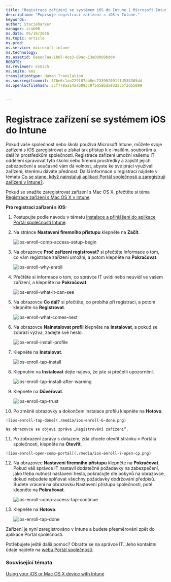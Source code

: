 ```yaml
---
title: "Registrace zařízení se systémem iOS do Intune | Microsoft Intune"
description: "Popisuje registraci zařízení s iOS v Intune."
keywords: 
author: Staciebarker
manager: arob98
ms.date: 05/18/2016
ms.topic: article
ms.prod: 
ms.service: microsoft-intune
ms.technology: 
ms.assetid: 6eeec7aa-1b07-4ce3-894c-13e09b89bdd4
ROBOTS: 
ms.reviewer: esmich
ms.suite: ems
translationtype: Human Translation
ms.sourcegitcommit: 376e6c1ae229187ab8ec73390f091f1d534365dd
ms.openlocfilehash: 3cf778aa14aab093c9f5d58bda932a35f2db5089


---
```



# Registrace zařízení se systémem iOS do Intune

Pokud vaše společnost nebo škola používá Microsoft Intune, můžete svoje zařízení s iOS zaregistrovat a získat tak přístup k e-mailům, souborům a dalším prostředkům společnosti. Registrace zařízení umožní vašemu IT oddělení spravovat tyto školní nebo firemní prostředky a zajistit jejich zabezpečení a současně vám dá volnost, abyste ke své práci využívali zařízení, kterému dáváte přednost. Další informace o registraci najdete v tématu [Co se stane, když nainstaluji aplikaci Portál společnosti a zaregistruji zařízení v Intune?](what-happens-if-you-install-the-company-portal-app-and-enroll-your-device-in-intune-ios.md).

Pokud se snažíte zaregistrovat zařízení s Mac OS X, přečtěte si téma [Registrace zařízení s Mac OS X v Intune](enroll-your-device-in-intune-mac-os-x.md).



**Pro registraci zařízení s iOS:**

1.  Postupujte podle návodu v tématu [Instalace a přihlášení do aplikace Portál společnosti Intune](install-and-sign-in-to-the-intune-company-portal-app-ios.md).

2. Na stránce **Nastavení firemního přístupu** klepněte na **Začít**.

    ![ios-enroll-comp-access-setup-begin](./media/ios-enroll-1a-comp-access-setup.png) 

3. Na obrazovce **Proč zařízení registrovat?** si přečtěte informace o tom, co vám registrace zařízení umožní, a potom klepněte na **Pokračovat**.

    ![ios-enroll-why-enroll](./media/ios-enroll-1b-why-enroll.png) 

4. Přečtěte si informace o tom, co správce IT uvidí nebo neuvidí ve vašem zařízení, a klepněte na **Pokračovat**.

    ![ios-enroll-what-it-can-see](./media/ios-enroll-1c-we-care-privacy.png) 

5.  Na obrazovce **Co dál?** si přečtěte, co probíhá při registraci, a potom klepněte na **Registrovat**.

    ![ios-enroll-what-comes-next](./media/ios-enroll-1d-what-comes-next.png) 

6.  Na obrazovce **Nainstalovat profil** klepněte na **Instalovat**, a pokud se zobrazí výzva, zadejte své heslo.

    ![ios-enroll-install-profile](./media/ios-enroll-2-mgt-profile-install.png) 
  
7.  Klepněte na **Instalovat**.

    ![ios-enroll-tap-install](./media/ios-enroll-3-mgt-profile-install-2.png)    

8.  Klepnutím na **Instalovat** dejte najevo, že jste si přečetli upozornění.

    ![ios-enroll-tap-install-after-warning](./media/ios-enroll-4-warning.png) 

9.  Klepněte na **Důvěřovat**.

    ![ios-enroll-tap-trust](./media/ios-enroll-5-trust.png) 

10.  Po změně obrazovky a dokončení instalace profilu klepněte na **Hotovo**.

    ![ios-enroll-tap-done](./media/ios-enroll-6-done.png) 

    Na obrazovce se objeví zpráva „Registrování zařízení“.

11.  Po zobrazení zprávy s dotazem, zda chcete otevřít stránku v Portálu společnosti, klepněte na **Otevřít**.

    ![ios-enroll-open-comp-portal](./media/ios-enroll-7-open-cp.png) 

12. Na obrazovce **Nastavení firemního přístupu** klepněte na **Pokračovat**. Pokud váš správce IT nastavil dodatečné požadavky na zabezpečení, jako třeba nutnost nastavení hesla, pokračujte dle pokynů na obrazovce, dokud nebudete splňovat všechny požadavky dodržování předpisů. Budete vráceni na obrazovku Nastavení přístupu společnosti, poté klepněte na **Pokračovat**.

    ![ios-enroll-comp-access-tap-continue](./media/ios-enroll-8-comp-access-setup-compliance.png) 

13. Klepněte na **Hotovo**. 

    ![ios-enroll-tap-done](./media/ios-enroll-9-comp-access-setup-complete.png) 

Zařízení je nyní zaregistrováno v Intune a budete přesměrováni zpět do aplikace Portál společnosti.

Potřebujete ještě další pomoc? Obraťte se na správce IT. Jeho kontaktní údaje najdete na [webu Portál společnosti](http://portal.manage.microsoft.com).

### Související témata
[Using your iOS or Mac OS X device with Intune](using-your-ios-or-mac-os-x-device-with-intune.md)


<!--HONumber=Jul16_HO3-->


